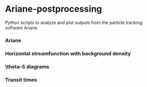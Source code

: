# Ariane-postprocessing
Python scripts to analyze and plot outputs from the particle tracking software Ariane.

### Ariane


### Horizontal streamfunction with background density

### \theta-S diagrams

### Transit times
